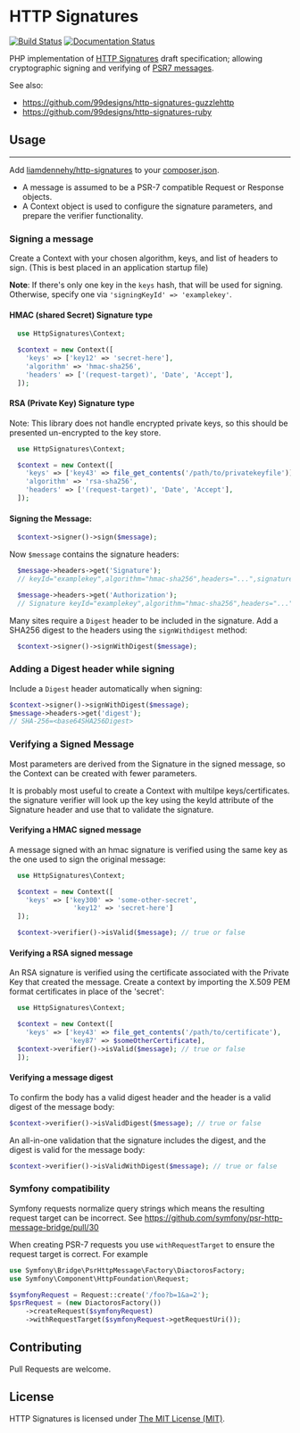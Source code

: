 # HTTP Signatures

[![Build Status](https://travis-ci.org/liamdennehy/http-signatures-php.svg?branch=master)](https://travis-ci.org/liamdennehy/http-signatures-php)
[![Documentation Status](https://readthedocs.org/projects/http-signatures-php/badge/?version=latest)](https://http-signatures-php.readthedocs.io/en/latest/?badge=latest)

PHP implementation of [HTTP Signatures][draft10] draft specification;
allowing cryptographic signing and verifying of [PSR7 messages][psr7].

See also:

* https://github.com/99designs/http-signatures-guzzlehttp
* https://github.com/99designs/http-signatures-ruby


## Usage
---


Add [liamdennehy/http-signatures][package] to your [composer.json][composer].
* A message is assumed to be a PSR-7 compatible Request or Response objects.
* A Context object is used to configure the signature parameters, and prepare
  the verifier functionality.

### Signing a message

Create a Context with your chosen algorithm, keys, and list of headers to sign.
  (This is best placed in an application startup file)

**Note**: If there's only one key in the `keys` hash, that will be used for signing.
Otherwise, specify one via `'signingKeyId' => 'examplekey'`.

#### HMAC (shared Secret) Signature type

```php
  use HttpSignatures\Context;

  $context = new Context([
    'keys' => ['key12' => 'secret-here'],
    'algorithm' => 'hmac-sha256',
    'headers' => ['(request-target)', 'Date', 'Accept'],
  ]);
```

#### RSA (Private Key) Signature type

Note: This library does not handle encrypted private keys, so this should
be presented un-encrypted to the key store.

```php
  use HttpSignatures\Context;

  $context = new Context([
    'keys' => ['key43' => file_get_contents('/path/to/privatekeyfile')],
    'algorithm' => 'rsa-sha256',
    'headers' => ['(request-target)', 'Date', 'Accept'],
  ]);
```
#### Signing the Message:

```php
  $context->signer()->sign($message);
```

Now `$message` contains the signature headers:

```php
  $message->headers->get('Signature');
  // keyId="examplekey",algorithm="hmac-sha256",headers="...",signature="..."

  $message->headers->get('Authorization');
  // Signature keyId="examplekey",algorithm="hmac-sha256",headers="...",signature="..."
```

Many sites require a ``Digest`` header to be included in the signature. Add
a SHA256 digest to the headers using the ``signWithdigest`` method:

```php
  $context->signer()->signWithDigest($message);
```

### Adding a Digest header while signing

Include a ```Digest``` header automatically when signing:

```php
$context->signer()->signWithDigest($message);
$message->headers->get('digest');
// SHA-256=<base64SHA256Digest>
```

### Verifying a Signed Message

Most parameters are derived from the Signature in the signed message, so the
Context can be created with fewer parameters.

It is probably most useful to create a Context with multilpe keys/certificates.
the signature verifier will look up the key using the keyId attribute of the
Signature header and use that to validate the signature.

#### Verifying a HMAC signed message

A message signed with an hmac signature is verified using the same key as
the one used to sign the original message:

```php
  use HttpSignatures\Context;

  $context = new Context([
    'keys' => ['key300' => 'some-other-secret',
                'key12' => 'secret-here']
  ]);

  $context->verifier()->isValid($message); // true or false
```

#### Verifying a RSA signed message

An RSA signature is verified using the certificate associated with the
Private Key that created the message. Create a context by importing
the X.509 PEM format certificates in place of the 'secret':

```php
  use HttpSignatures\Context;

  $context = new Context([
    'keys' => ['key43' => file_get_contents('/path/to/certificate'),
               'key87' => $someOtherCertificate],
  $context->verifier()->isValid($message); // true or false
  ]);
```

#### Verifying a message digest

To confirm the body has a valid digest header and the header is a valid digest
of the message body:

```php
$context->verifier()->isValidDigest($message); // true or false
```

An all-in-one validation that the signature includes the digest, and the digest
is valid for the message body:


```php
$context->verifier()->isValidWithDigest($message); // true or false
```

### Symfony compatibility

Symfony requests normalize query strings which means the resulting request target can be incorrect. See https://github.com/symfony/psr-http-message-bridge/pull/30

When creating PSR-7 requests you use `withRequestTarget` to ensure the request target is correct. For example

```php
use Symfony\Bridge\PsrHttpMessage\Factory\DiactorosFactory;
use Symfony\Component\HttpFoundation\Request;

$symfonyRequest = Request::create('/foo?b=1&a=2');
$psrRequest = (new DiactorosFactory())
	->createRequest($symfonyRequest)
	->withRequestTarget($symfonyRequest->getRequestUri());
```

## Contributing

Pull Requests are welcome.

[draft10]: http://tools.ietf.org/html/draft-cavage-http-signatures-10
[Symfony\Component\HttpFoundation\Request]: https://github.com/symfony/HttpFoundation/blob/master/Request.php
[composer]: https://getcomposer.org/
[package]: https://packagist.org/packages/liamdennehy/http-signatures
[psr7]: http://www.php-fig.org/psr/psr-7/

## License

HTTP Signatures is licensed under [The MIT License (MIT)](LICENSE).
